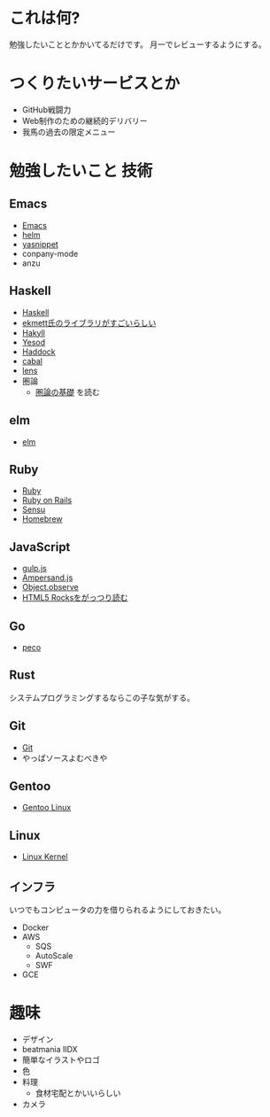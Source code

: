 # これは何?

勉強したいこととかかいてるだけです。
月一でレビューするようにする。

# つくりたいサービスとか

* GitHub戦闘力
* Web制作のための継続的デリバリー
* 我馬の過去の限定メニュー

# 勉強したいこと 技術

## Emacs

* [Emacs](http://www.gnu.org/software/emacs/)
* [helm](https://github.com/emacs-helm/helm)
* [yasnippet](https://github.com/capitaomorte/yasnippet)
* conpany-mode
* anzu

## Haskell

* [Haskell](http://www.haskell.org/haskellwiki/Haskell)
* [ekmett氏のライブラリがすごいらしい](https://github.com/ekmett)
* [Hakyll](http://jaspervdj.be/hakyll/)
* [Yesod](http://www.yesodweb.com/)
* [Haddock](http://www.haskell.org/haddock/)
* [cabal](http://www.haskell.org/cabal/)
* [lens](https://hackage.haskell.org/package/lens)
* 圏論
  * [圏論の基礎](http://www.amazon.co.jp/gp/product/4621063243?ie=UTF8&camp=1207&creative=8411&creativeASIN=4621063243&linkCode=shr&tag=eiel-22&psc=1) を読む

## elm

* [elm](http://elm-lang.org/)

## Ruby

* [Ruby](http://www.ruby-lang.org/ja/)
* [Ruby on Rails](https://github.com/rails/rails)
* [Sensu](http://sensuapp.org/)
* [Homebrew](http://brew.sh/)

## JavaScript

* [gulp.js](http://gulpjs.com/)
* [Ampersand.js](http://ampersandjs.com)
* [Object.observe](http://www.html5rocks.com/ja/tutorials/es7/observe/)
* [HTML5 Rocksをがっつり読む](http://www.html5rocks.com/ja/tutorials/es7/observe/)

## Go

* [peco](https://github.com/peco/peco)

## Rust

システムプログラミングするならこの子な気がする。

## Git

* [Git](http://git-scm.com/)
* やっぱソースよむべきや

## Gentoo

* [Gentoo Linux](http://www.gentoo.org/)

## Linux

* [Linux Kernel](http://www.kernel.org/)

## インフラ

いつでもコンピュータの力を借りられるようにしておきたい。

* Docker
* AWS
  * SQS
  * AutoScale
  * SWF
* GCE

# 趣味

* デザイン
* beatmania IIDX
* 簡単なイラストやロゴ
* 色
* 料理
  * 食材宅配とかいいらしい
* カメラ
